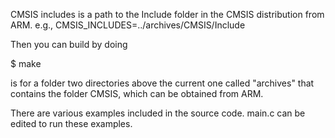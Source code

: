 CMSIS includes is a path to the Include folder in the CMSIS distribution
from ARM.
e.g.,
CMSIS_INCLUDES=../archives/CMSIS/Include

Then you can build by doing

$ make

is for a folder two directories above the current one called "archives" that
contains the folder CMSIS, which can be obtained from ARM.

There are various examples included in the source code. main.c can be
edited to run these examples.
